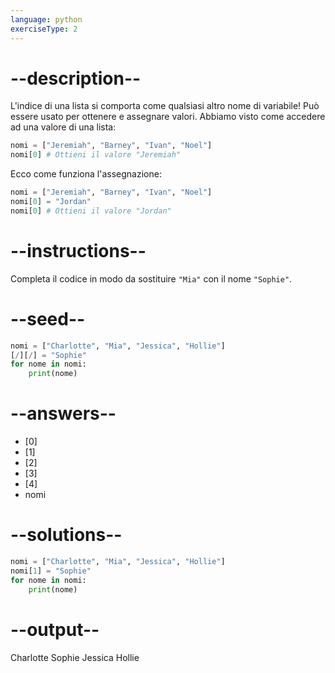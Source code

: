 ```yaml
---
language: python
exerciseType: 2
---
```


# --description--

L'indice di una lista si comporta come qualsiasi altro nome di variabile!
Può essere usato per ottenere e assegnare valori.
Abbiamo visto come accedere ad una valore di una lista:
```python
nomi = ["Jeremiah", "Barney", "Ivan", "Noel"]
nomi[0] # Ottieni il valore "Jeremiah"
```
Ecco come funziona l'assegnazione:
```python
nomi = ["Jeremiah", "Barney", "Ivan", "Noel"]
nomi[0] = "Jordan"
nomi[0] # Ottieni il valore "Jordan"
```

# --instructions--

Completa il codice in modo da sostituire `"Mia"` con il nome `"Sophie"`.

# --seed--

```python
nomi = ["Charlotte", "Mia", "Jessica", "Hollie"]
[/][/] = "Sophie"
for nome in nomi:
    print(nome)
```

# --answers--

- [0]
- [1]
- [2]
- [3]
- [4]
- nomi

# --solutions--

```python
nomi = ["Charlotte", "Mia", "Jessica", "Hollie"]
nomi[1] = "Sophie"
for nome in nomi:
    print(nome)
```

# --output--

Charlotte
Sophie
Jessica
Hollie
